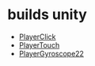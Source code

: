 # builds unity

* [PlayerClick](./player/index.html)
* [PlayerTouch](./playertouch/index.html)
* [PlayerGyroscope22](./playergyro/index.html)

